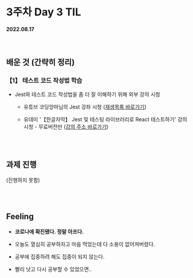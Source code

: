 # 3주차 Day 3 TIL

#### 2022.08.17

<br/>

## 배운 것 (간략히 정리)

### 【1】 테스트 코드 작성법 학습

- Jest와 테스트 코드 작성법을 좀 더 잘 이해하기 위해 외부 강의 시청

    - 유튜브 코딩앙마님의 Jest 강좌 시청 (<a href="https://youtube.com/playlist?list=PLZKTXPmaJk8L1xCg_1cRjL5huINlP2JKt">재생목록 바로가기</a>)

    - 유데미 '【한글자막】 Jest 및 테스팅 라이브러리로 React 테스트하기' 강의 시청 - 무료버전만 (<a href="https://www.udemy.com/course/jest-testing-library/">강의 주소 바로가기</a>)

<br/><br/>

## 과제 진행

(진행하지 못함)

<br/><br/>

## Feeling

- <strong>코로나에 확진됐다. 정말 아프다.</strong>

- 오늘도 열심히 공부하자고 마음 먹었는데 다 소용이 없어져버렸다.

- 공부에 집중하려 해도 집중이 되지 않는다.

- 빨리 낫고 다시 공부할 수 있었으면..